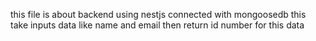 this file is about backend using nestjs connected with mongoosedb
this take inputs data like name and email then return id number for this data 
